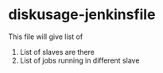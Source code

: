 # diskusage-jenkinsfile

This file will give list of 
1. List of slaves are there
2. List of jobs running in different slave

